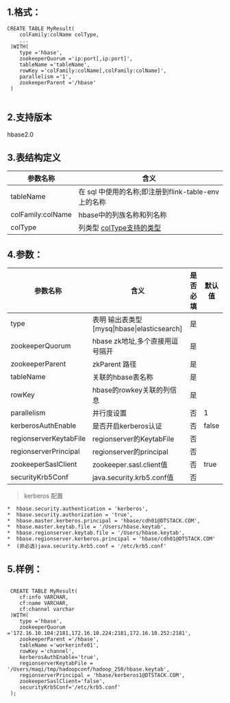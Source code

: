 ## 1.格式：
```
CREATE TABLE MyResult(
    colFamily:colName colType,
    ...
 )WITH(
    type ='hbase',
    zookeeperQuorum ='ip:port[,ip:port]',
    tableName ='tableName',
    rowKey ='colFamily:colName[,colFamily:colName]',
    parallelism ='1',
    zookeeperParent ='/hbase'
 )


```

## 2.支持版本
hbase2.0

## 3.表结构定义
 
|参数名称|含义|
|----|---|
| tableName | 在 sql 中使用的名称;即注册到flink-table-env上的名称
| colFamily:colName | hbase中的列族名称和列名称
| colType | 列类型 [colType支持的类型](colType.md)

## 4.参数：
  
|参数名称|含义|是否必填|默认值|
|----|---|---|-----|
|type | 表明 输出表类型[mysq&#124;hbase&#124;elasticsearch]|是||
|zookeeperQuorum | hbase zk地址,多个直接用逗号隔开|是||
|zookeeperParent | zkParent 路径|是||
|tableName | 关联的hbase表名称|是||
|rowKey | hbase的rowkey关联的列信息|是||
|parallelism | 并行度设置|否|1|
| kerberosAuthEnable | 是否开启kerberos认证|否|false|
| regionserverKeytabFile| regionserver的KeytabFile|否||
| regionserverPrincipal | regionserver的principal|否||
| zookeeperSaslClient | zookeeper.sasl.client值|否|true|
| securityKrb5Conf | java.security.krb5.conf值|否||
      
> kerberos 配置

    *  hbase.security.authentication = 'kerberos', 
    *  hbase.security.authorization = 'true',
    *  hbase.master.kerberos.principal = 'hbase/cdh01@DTSTACK.COM',
    *  hbase.master.keytab.file = '/Users/hbase.keytab',
    *  hbase.regionserver.keytab.file = '/Users/hbase.keytab',
    *  hbase.regionserver.kerberos.principal = 'hbase/cdh01@DTSTACK.COM'
    *  (非必选)java.security.krb5.conf = '/etc/krb5.conf'
## 5.样例：
```

 CREATE TABLE MyResult(
    cf:info VARCHAR,
    cf:name VARCHAR,
    cf:channel varchar
 )WITH(
    type ='hbase',
    zookeeperQuorum ='172.16.10.104:2181,172.16.10.224:2181,172.16.10.252:2181',
    zookeeperParent ='/hbase',
    tableName ='workerinfo01',
    rowKey ='channel',
    kerberosAuthEnable='true',
    regionserverKeytabFile = '/Users/maqi/tmp/hadoopconf/hadoop_250/hbase.keytab',
    regionserverPrincipal = 'hbase/kerberos1@DTSTACK.COM',
    zookeeperSaslClient='false',
    securityKrb5Conf='/etc/krb5.conf'
 );


 ```